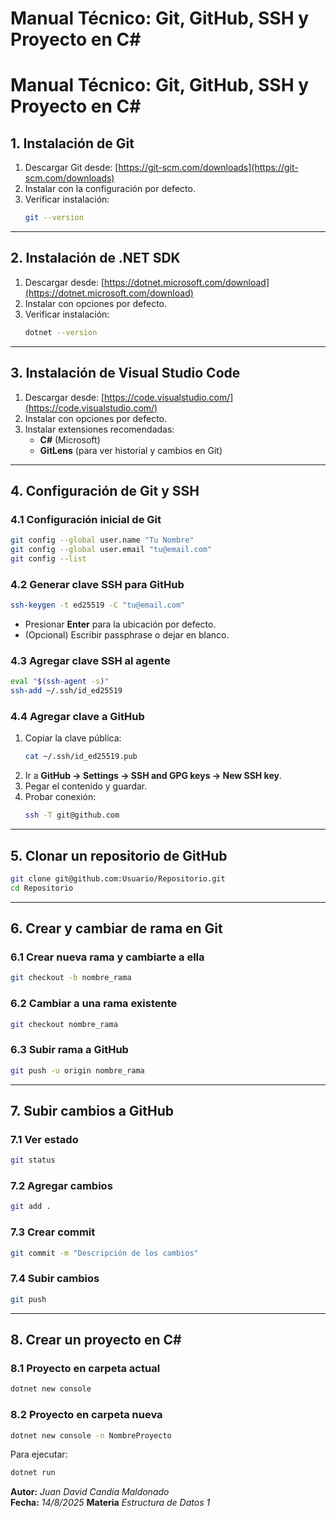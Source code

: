# Manual Técnico: Git, GitHub, SSH y Proyecto en C#

# Manual Técnico: Git, GitHub, SSH y Proyecto en C#

## 1. Instalación de Git
1. Descargar Git desde: [https://git-scm.com/downloads](https://git-scm.com/downloads)
2. Instalar con la configuración por defecto.
3. Verificar instalación:
   ```bash
   git --version
   ```

---

## 2. Instalación de .NET SDK
1. Descargar desde: [https://dotnet.microsoft.com/download](https://dotnet.microsoft.com/download)
2. Instalar con opciones por defecto.
3. Verificar instalación:
   ```bash
   dotnet --version
   ```

---

## 3. Instalación de Visual Studio Code
1. Descargar desde: [https://code.visualstudio.com/](https://code.visualstudio.com/)
2. Instalar con opciones por defecto.
3. Instalar extensiones recomendadas:
   - **C#** (Microsoft)
   - **GitLens** (para ver historial y cambios en Git)

---

## 4. Configuración de Git y SSH

### 4.1 Configuración inicial de Git
```bash
git config --global user.name "Tu Nombre"
git config --global user.email "tu@email.com"
git config --list
```

### 4.2 Generar clave SSH para GitHub
```bash
ssh-keygen -t ed25519 -C "tu@email.com"
```
- Presionar **Enter** para la ubicación por defecto.
- (Opcional) Escribir passphrase o dejar en blanco.

### 4.3 Agregar clave SSH al agente
```bash
eval "$(ssh-agent -s)"
ssh-add ~/.ssh/id_ed25519
```

### 4.4 Agregar clave a GitHub
1. Copiar la clave pública:
   ```bash
   cat ~/.ssh/id_ed25519.pub
   ```
2. Ir a **GitHub → Settings → SSH and GPG keys → New SSH key**.
3. Pegar el contenido y guardar.
4. Probar conexión:
   ```bash
   ssh -T git@github.com
   ```

---

## 5. Clonar un repositorio de GitHub
```bash
git clone git@github.com:Usuario/Repositorio.git
cd Repositorio
```

---

## 6. Crear y cambiar de rama en Git

### 6.1 Crear nueva rama y cambiarte a ella
```bash
git checkout -b nombre_rama
```

### 6.2 Cambiar a una rama existente
```bash
git checkout nombre_rama
```

### 6.3 Subir rama a GitHub
```bash
git push -u origin nombre_rama
```

---

## 7. Subir cambios a GitHub

### 7.1 Ver estado
```bash
git status
```

### 7.2 Agregar cambios
```bash
git add .
```

### 7.3 Crear commit
```bash
git commit -m "Descripción de los cambios"
```

### 7.4 Subir cambios
```bash
git push
```

---

## 8. Crear un proyecto en C#
### 8.1 Proyecto en carpeta actual
```bash
dotnet new console
```

### 8.2 Proyecto en carpeta nueva
```bash
dotnet new console -n NombreProyecto
```

Para ejecutar:
```bash
dotnet run
```


**Autor:** _Juan David Candia Maldonado_  
**Fecha:** _14/8/2025_
**Materia** _Estructura de Datos 1_

